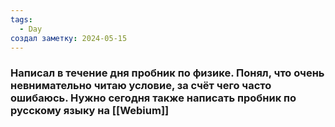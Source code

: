 ```yaml
---
tags:
  - Day
создал заметку: 2024-05-15
---
```

### Написал в течение дня пробник по физике. Понял, что очень невнимательно читаю условие, за счёт чего часто ошибаюсь. Нужно сегодня также написать пробник по русскому языку на [[Webium]]
